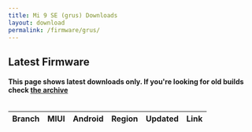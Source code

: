 ```yaml
---
title: Mi 9 SE (grus) Downloads
layout: download
permalink: /firmware/grus/
---
```


## Latest Firmware
#### This page shows latest downloads only. If you're looking for old builds check [the archive](/archive/firmware/grus/)


<div style="overflow-x:auto;">
<table id="firmware" class="compact row-border" style="width:100%">
    <thead>
        <tr>
            <th>Branch</th>
            <th>MIUI</th>
            <th>Android</th>
            <th>Region</th>
            <th>Updated</th>
            <th>Link</th>
        </tr>
    </thead>
    <script>loadFirmwareDownloads('grus', 'latest')</script>
</table>
</div>
